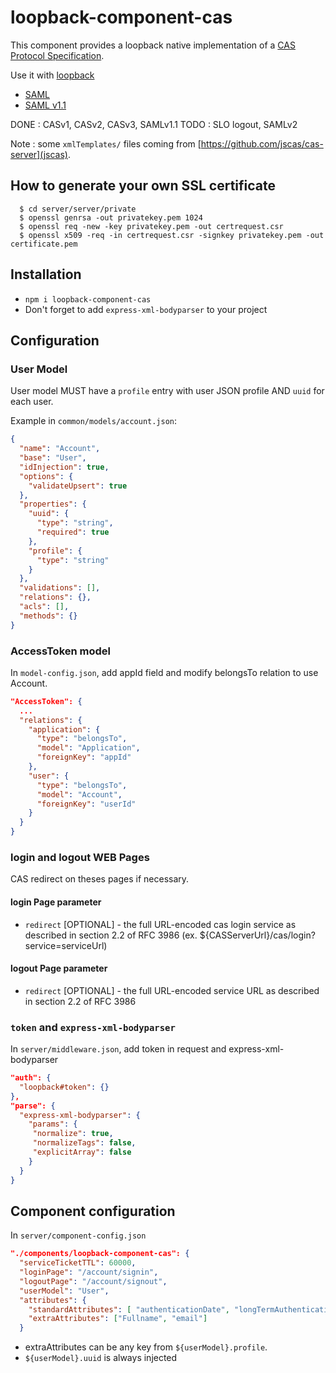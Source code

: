 # loopback-component-cas

This component provides a loopback native implementation of a [CAS Protocol Specification](https://apereo.github.io/cas/5.0.x/protocol/CAS-Protocol-Specification.html).

Use it with [loopback](https://github.com/strongloop/loopback)

* [SAML](https://en.wikipedia.org/wiki/Security_Assertion_Markup_Language)
* [SAML v1.1](https://en.wikipedia.org/wiki/SAML_1.1)

DONE : CASv1, CASv2, CASv3, SAMLv1.1
TODO : SLO logout, SAMLv2

Note : some `xmlTemplates/` files coming from [https://github.com/jscas/cas-server](jscas).

## How to generate your own SSL certificate

```shell
  $ cd server/server/private
  $ openssl genrsa -out privatekey.pem 1024
  $ openssl req -new -key privatekey.pem -out certrequest.csr
  $ openssl x509 -req -in certrequest.csr -signkey privatekey.pem -out certificate.pem
```

## Installation

* `npm i loopback-component-cas`
* Don't forget to add `express-xml-bodyparser` to your project

## Configuration

### User Model

User model MUST have a `profile` entry with user JSON profile AND `uuid` for each user.

Example in `common/models/account.json`:

```json
{
  "name": "Account",
  "base": "User",
  "idInjection": true,
  "options": {
    "validateUpsert": true
  },
  "properties": {
    "uuid": {
      "type": "string",
      "required": true
    },
    "profile": {
      "type": "string"
    }
  },
  "validations": [],
  "relations": {},
  "acls": [],
  "methods": {}
}
```

### AccessToken model

In `model-config.json`, add appId field and modify belongsTo relation to use Account.

```json
"AccessToken": {
  ...
  "relations": {
    "application": {
      "type": "belongsTo",
      "model": "Application",
      "foreignKey": "appId"
    },
    "user": {
      "type": "belongsTo",
      "model": "Account",
      "foreignKey": "userId"
    }
  }
}
```

### login and logout WEB Pages

CAS redirect on theses pages if necessary.

#### login Page parameter

* `redirect` [OPTIONAL] - the full URL-encoded cas login service as described in section 2.2 of RFC 3986 (ex. ${CASServerUrl}/cas/login?service=serviceUrl)

#### logout Page parameter

* `redirect` [OPTIONAL] - the full URL-encoded service URL as described in section 2.2 of RFC 3986

### `token` and `express-xml-bodyparser`

In `server/middleware.json`, add token in request and express-xml-bodyparser

```json
"auth": {
  "loopback#token": {}
},
"parse": {
  "express-xml-bodyparser": {
    "params": {
     "normalize": true,
     "normalizeTags": false,
     "explicitArray": false
    }
  }
}
```

## Component configuration

In `server/component-config.json`

```json
"./components/loopback-component-cas": {
  "serviceTicketTTL": 60000,
  "loginPage": "/account/signin",
  "logoutPage": "/account/signout",
  "userModel": "User",
  "attributes": {
    "standardAttributes": [ "authenticationDate", "longTermAuthenticationRequestTokenUsed", "isFromNewLogin", "memberOf" ],
    "extraAttributes": ["Fullname", "email"]
  }
```

* extraAttributes can be any key from `${userModel}.profile`.
* `${userModel}.uuid` is always injected
